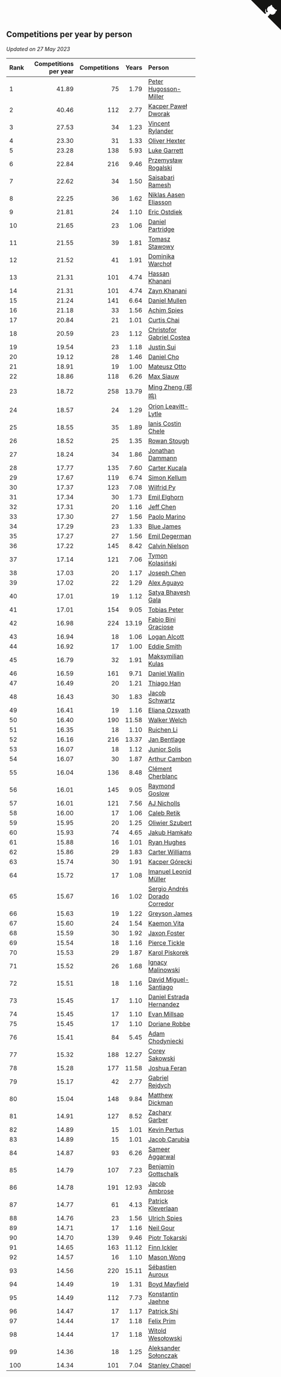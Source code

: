 ## Competitions per year by person

*Updated on 27 May 2023*

| Rank | Competitions per year | Competitions | Years | Person |
| :--- | ---: | ---: | ---: | :--- |
| 1 | 41.89 | 75 | 1.79 | [Peter Hugosson-Miller](https://www.worldcubeassociation.org/persons/2021HUGO01) |
| 2 | 40.46 | 112 | 2.77 | [Kacper Paweł Dworak](https://www.worldcubeassociation.org/persons/2020DWOR01) |
| 3 | 27.53 | 34 | 1.23 | [Vincent Rylander](https://www.worldcubeassociation.org/persons/2022RYLA01) |
| 4 | 23.30 | 31 | 1.33 | [Oliver Hexter](https://www.worldcubeassociation.org/persons/2022HEXT01) |
| 5 | 23.28 | 138 | 5.93 | [Luke Garrett](https://www.worldcubeassociation.org/persons/2017GARR05) |
| 6 | 22.84 | 216 | 9.46 | [Przemysław Rogalski](https://www.worldcubeassociation.org/persons/2013ROGA02) |
| 7 | 22.62 | 34 | 1.50 | [Saisabari Ramesh](https://www.worldcubeassociation.org/persons/2021RAME01) |
| 8 | 22.25 | 36 | 1.62 | [Niklas Aasen Eliasson](https://www.worldcubeassociation.org/persons/2021ELIA01) |
| 9 | 21.81 | 24 | 1.10 | [Eric Ostdiek](https://www.worldcubeassociation.org/persons/2022OSTD01) |
| 10 | 21.65 | 23 | 1.06 | [Daniel Partridge](https://www.worldcubeassociation.org/persons/2022PART02) |
| 11 | 21.55 | 39 | 1.81 | [Tomasz Stawowy](https://www.worldcubeassociation.org/persons/2021STAW01) |
| 12 | 21.52 | 41 | 1.91 | [Dominika Warchoł](https://www.worldcubeassociation.org/persons/2021WARC01) |
| 13 | 21.31 | 101 | 4.74 | [Hassan Khanani](https://www.worldcubeassociation.org/persons/2018KHAN26) |
| 14 | 21.31 | 101 | 4.74 | [Zayn Khanani](https://www.worldcubeassociation.org/persons/2018KHAN28) |
| 15 | 21.24 | 141 | 6.64 | [Daniel Mullen](https://www.worldcubeassociation.org/persons/2016MULL04) |
| 16 | 21.18 | 33 | 1.56 | [Achim Spies](https://www.worldcubeassociation.org/persons/2021SPIE01) |
| 17 | 20.84 | 21 | 1.01 | [Curtis Chai](https://www.worldcubeassociation.org/persons/2022CHAI02) |
| 18 | 20.59 | 23 | 1.12 | [Christofor Gabriel Costea](https://www.worldcubeassociation.org/persons/2022COST03) |
| 19 | 19.54 | 23 | 1.18 | [Justin Sui](https://www.worldcubeassociation.org/persons/2022SUIJ01) |
| 20 | 19.12 | 28 | 1.46 | [Daniel Cho](https://www.worldcubeassociation.org/persons/2021CHOD01) |
| 21 | 18.91 | 19 | 1.00 | [Mateusz Otto](https://www.worldcubeassociation.org/persons/2022OTTO01) |
| 22 | 18.86 | 118 | 6.26 | [Max Siauw](https://www.worldcubeassociation.org/persons/2017SIAU02) |
| 23 | 18.72 | 258 | 13.79 | [Ming Zheng (郑鸣)](https://www.worldcubeassociation.org/persons/2009ZHEN11) |
| 24 | 18.57 | 24 | 1.29 | [Orion Leavitt-Lytle](https://www.worldcubeassociation.org/persons/2022LEAV01) |
| 25 | 18.55 | 35 | 1.89 | [Ianis Costin Chele](https://www.worldcubeassociation.org/persons/2021CHEL01) |
| 26 | 18.52 | 25 | 1.35 | [Rowan Stough](https://www.worldcubeassociation.org/persons/2022STOU01) |
| 27 | 18.24 | 34 | 1.86 | [Jonathan Dammann](https://www.worldcubeassociation.org/persons/2021DAMM01) |
| 28 | 17.77 | 135 | 7.60 | [Carter Kucala](https://www.worldcubeassociation.org/persons/2015KUCA01) |
| 29 | 17.67 | 119 | 6.74 | [Simon Kellum](https://www.worldcubeassociation.org/persons/2016KELL12) |
| 30 | 17.37 | 123 | 7.08 | [Wilfrid Py](https://www.worldcubeassociation.org/persons/2016PYWI01) |
| 31 | 17.34 | 30 | 1.73 | [Emil Elghorn](https://www.worldcubeassociation.org/persons/2021ELGH01) |
| 32 | 17.31 | 20 | 1.16 | [Jeff Chen](https://www.worldcubeassociation.org/persons/2022CHEN19) |
| 33 | 17.30 | 27 | 1.56 | [Paolo Marino](https://www.worldcubeassociation.org/persons/2021MARI04) |
| 34 | 17.29 | 23 | 1.33 | [Blue James](https://www.worldcubeassociation.org/persons/2022JAME01) |
| 35 | 17.27 | 27 | 1.56 | [Emil Degerman](https://www.worldcubeassociation.org/persons/2021DEGE01) |
| 36 | 17.22 | 145 | 8.42 | [Calvin Nielson](https://www.worldcubeassociation.org/persons/2014NIEL03) |
| 37 | 17.14 | 121 | 7.06 | [Tymon Kolasiński](https://www.worldcubeassociation.org/persons/2016KOLA02) |
| 38 | 17.03 | 20 | 1.17 | [Joseph Chen](https://www.worldcubeassociation.org/persons/2022CHEN16) |
| 39 | 17.02 | 22 | 1.29 | [Alex Aguayo](https://www.worldcubeassociation.org/persons/2022AGUA01) |
| 40 | 17.01 | 19 | 1.12 | [Satya Bhavesh Gala](https://www.worldcubeassociation.org/persons/2022GALA03) |
| 41 | 17.01 | 154 | 9.05 | [Tobias Peter](https://www.worldcubeassociation.org/persons/2014PETE03) |
| 42 | 16.98 | 224 | 13.19 | [Fabio Bini Graciose](https://www.worldcubeassociation.org/persons/2010GRAC02) |
| 43 | 16.94 | 18 | 1.06 | [Logan Alcott](https://www.worldcubeassociation.org/persons/2022ALCO02) |
| 44 | 16.92 | 17 | 1.00 | [Eddie Smith](https://www.worldcubeassociation.org/persons/2022SMIT20) |
| 45 | 16.79 | 32 | 1.91 | [Maksymilian Kulas](https://www.worldcubeassociation.org/persons/2021KULA02) |
| 46 | 16.59 | 161 | 9.71 | [Daniel Wallin](https://www.worldcubeassociation.org/persons/2013WALL03) |
| 47 | 16.49 | 20 | 1.21 | [Thiago Han](https://www.worldcubeassociation.org/persons/2022HANT01) |
| 48 | 16.43 | 30 | 1.83 | [Jacob Schwartz](https://www.worldcubeassociation.org/persons/2021SCHW01) |
| 49 | 16.41 | 19 | 1.16 | [Eliana Ozsvath](https://www.worldcubeassociation.org/persons/2022OZSV01) |
| 50 | 16.40 | 190 | 11.58 | [Walker Welch](https://www.worldcubeassociation.org/persons/2011WELC01) |
| 51 | 16.35 | 18 | 1.10 | [Ruichen Li](https://www.worldcubeassociation.org/persons/2022LIRU02) |
| 52 | 16.16 | 216 | 13.37 | [Jan Bentlage](https://www.worldcubeassociation.org/persons/2010BENT01) |
| 53 | 16.07 | 18 | 1.12 | [Junior Solis](https://www.worldcubeassociation.org/persons/2022SOLI03) |
| 54 | 16.07 | 30 | 1.87 | [Arthur Cambon](https://www.worldcubeassociation.org/persons/2021CAMB01) |
| 55 | 16.04 | 136 | 8.48 | [Clément Cherblanc](https://www.worldcubeassociation.org/persons/2014CHER05) |
| 56 | 16.01 | 145 | 9.05 | [Raymond Goslow](https://www.worldcubeassociation.org/persons/2014GOSL01) |
| 57 | 16.01 | 121 | 7.56 | [AJ Nicholls](https://www.worldcubeassociation.org/persons/2015NICH04) |
| 58 | 16.00 | 17 | 1.06 | [Caleb Retik](https://www.worldcubeassociation.org/persons/2022RETI01) |
| 59 | 15.95 | 20 | 1.25 | [Oliwier Szubert](https://www.worldcubeassociation.org/persons/2022SZUB01) |
| 60 | 15.93 | 74 | 4.65 | [Jakub Hamkało](https://www.worldcubeassociation.org/persons/2018HAMK01) |
| 61 | 15.88 | 16 | 1.01 | [Ryan Hughes](https://www.worldcubeassociation.org/persons/2022HUGH04) |
| 62 | 15.86 | 29 | 1.83 | [Carter Williams](https://www.worldcubeassociation.org/persons/2021WILL06) |
| 63 | 15.74 | 30 | 1.91 | [Kacper Górecki](https://www.worldcubeassociation.org/persons/2021GORE01) |
| 64 | 15.72 | 17 | 1.08 | [Imanuel Leonid Müller](https://www.worldcubeassociation.org/persons/2022MULL02) |
| 65 | 15.67 | 16 | 1.02 | [Sergio Andrés Dorado Corredor](https://www.worldcubeassociation.org/persons/2022CORR05) |
| 66 | 15.63 | 19 | 1.22 | [Greyson James](https://www.worldcubeassociation.org/persons/2022JAME02) |
| 67 | 15.60 | 24 | 1.54 | [Kaemon Vita](https://www.worldcubeassociation.org/persons/2021VITA01) |
| 68 | 15.59 | 30 | 1.92 | [Jaxon Foster](https://www.worldcubeassociation.org/persons/2021FOST01) |
| 69 | 15.54 | 18 | 1.16 | [Pierce Tickle](https://www.worldcubeassociation.org/persons/2022TICK01) |
| 70 | 15.53 | 29 | 1.87 | [Karol Piskorek](https://www.worldcubeassociation.org/persons/2021PISK01) |
| 71 | 15.52 | 26 | 1.68 | [Ignacy Malinowski](https://www.worldcubeassociation.org/persons/2021MALI02) |
| 72 | 15.51 | 18 | 1.16 | [David Miguel-Santiago](https://www.worldcubeassociation.org/persons/2022MIGU02) |
| 73 | 15.45 | 17 | 1.10 | [Daniel Estrada Hernandez](https://www.worldcubeassociation.org/persons/2022HERN07) |
| 74 | 15.45 | 17 | 1.10 | [Evan Millsap](https://www.worldcubeassociation.org/persons/2022MILL05) |
| 75 | 15.45 | 17 | 1.10 | [Doriane Robbe](https://www.worldcubeassociation.org/persons/2022ROBB03) |
| 76 | 15.41 | 84 | 5.45 | [Adam Chodyniecki](https://www.worldcubeassociation.org/persons/2017CHOD02) |
| 77 | 15.32 | 188 | 12.27 | [Corey Sakowski](https://www.worldcubeassociation.org/persons/2011SAKO01) |
| 78 | 15.28 | 177 | 11.58 | [Joshua Feran](https://www.worldcubeassociation.org/persons/2011FERA01) |
| 79 | 15.17 | 42 | 2.77 | [Gabriel Rejdych](https://www.worldcubeassociation.org/persons/2020REJD01) |
| 80 | 15.04 | 148 | 9.84 | [Matthew Dickman](https://www.worldcubeassociation.org/persons/2013DICK01) |
| 81 | 14.91 | 127 | 8.52 | [Zachary Garber](https://www.worldcubeassociation.org/persons/2014GARB01) |
| 82 | 14.89 | 15 | 1.01 | [Kevin Pertus](https://www.worldcubeassociation.org/persons/2022PERT01) |
| 83 | 14.89 | 15 | 1.01 | [Jacob Carubia](https://www.worldcubeassociation.org/persons/2022CARU02) |
| 84 | 14.87 | 93 | 6.26 | [Sameer Aggarwal](https://www.worldcubeassociation.org/persons/2017AGGA01) |
| 85 | 14.79 | 107 | 7.23 | [Benjamin Gottschalk](https://www.worldcubeassociation.org/persons/2016GOTT01) |
| 86 | 14.78 | 191 | 12.93 | [Jacob Ambrose](https://www.worldcubeassociation.org/persons/2010AMBR01) |
| 87 | 14.77 | 61 | 4.13 | [Patrick Kleverlaan](https://www.worldcubeassociation.org/persons/2019KLEV01) |
| 88 | 14.76 | 23 | 1.56 | [Ulrich Spies](https://www.worldcubeassociation.org/persons/2021SPIE02) |
| 89 | 14.71 | 17 | 1.16 | [Neil Gour](https://www.worldcubeassociation.org/persons/2022GOUR01) |
| 90 | 14.70 | 139 | 9.46 | [Piotr Tokarski](https://www.worldcubeassociation.org/persons/2013TOKA01) |
| 91 | 14.65 | 163 | 11.12 | [Finn Ickler](https://www.worldcubeassociation.org/persons/2012ICKL01) |
| 92 | 14.57 | 16 | 1.10 | [Mason Wong](https://www.worldcubeassociation.org/persons/2022WONG03) |
| 93 | 14.56 | 220 | 15.11 | [Sébastien Auroux](https://www.worldcubeassociation.org/persons/2008AURO01) |
| 94 | 14.49 | 19 | 1.31 | [Boyd Mayfield](https://www.worldcubeassociation.org/persons/2022MAYF01) |
| 95 | 14.49 | 112 | 7.73 | [Konstantin Jaehne](https://www.worldcubeassociation.org/persons/2015JAEH01) |
| 96 | 14.47 | 17 | 1.17 | [Patrick Shi](https://www.worldcubeassociation.org/persons/2022SHIP01) |
| 97 | 14.44 | 17 | 1.18 | [Felix Prim](https://www.worldcubeassociation.org/persons/2022PRIM01) |
| 98 | 14.44 | 17 | 1.18 | [Witold Wesołowski](https://www.worldcubeassociation.org/persons/2022WESO01) |
| 99 | 14.36 | 18 | 1.25 | [Aleksander Sołonczak](https://www.worldcubeassociation.org/persons/2022SOLO01) |
| 100 | 14.34 | 101 | 7.04 | [Stanley Chapel](https://www.worldcubeassociation.org/persons/2016CHAP04) |


<a href="https://github.com/JustinTimeCuber/wca_statistics" class="github-corner" aria-label="View source on Github"><svg width="80" height="80" viewBox="0 0 250 250" style="fill:#151513; color:#fff; position: absolute; top: 0; border: 0; right: 0;" aria-hidden="true"><path d="M0,0 L115,115 L130,115 L142,142 L250,250 L250,0 Z"></path><path d="M128.3,109.0 C113.8,99.7 119.0,89.6 119.0,89.6 C122.0,82.7 120.5,78.6 120.5,78.6 C119.2,72.0 123.4,76.3 123.4,76.3 C127.3,80.9 125.5,87.3 125.5,87.3 C122.9,97.6 130.6,101.9 134.4,103.2" fill="currentColor" style="transform-origin: 130px 106px;" class="octo-arm"></path><path d="M115.0,115.0 C114.9,115.1 118.7,116.5 119.8,115.4 L133.7,101.6 C136.9,99.2 139.9,98.4 142.2,98.6 C133.8,88.0 127.5,74.4 143.8,58.0 C148.5,53.4 154.0,51.2 159.7,51.0 C160.3,49.4 163.2,43.6 171.4,40.1 C171.4,40.1 176.1,42.5 178.8,56.2 C183.1,58.6 187.2,61.8 190.9,65.4 C194.5,69.0 197.7,73.2 200.1,77.6 C213.8,80.2 216.3,84.9 216.3,84.9 C212.7,93.1 206.9,96.0 205.4,96.6 C205.1,102.4 203.0,107.8 198.3,112.5 C181.9,128.9 168.3,122.5 157.7,114.1 C157.9,116.9 156.7,120.9 152.7,124.9 L141.0,136.5 C139.8,137.7 141.6,141.9 141.8,141.8 Z" fill="currentColor" class="octo-body"></path></svg></a><style>.github-corner:hover .octo-arm{animation:octocat-wave 560ms ease-in-out}@keyframes octocat-wave{0%,100%{transform:rotate(0)}20%,60%{transform:rotate(-25deg)}40%,80%{transform:rotate(10deg)}}@media (max-width:500px){.github-corner:hover .octo-arm{animation:none}.github-corner .octo-arm{animation:octocat-wave 560ms ease-in-out}}</style>
